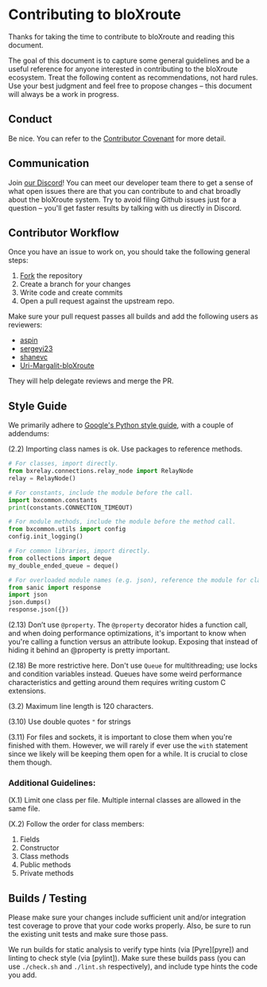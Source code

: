 # Contributing to bloXroute

Thanks for taking the time to contribute to bloXroute and reading this document.

The goal of this document is to capture some general guidelines and be a useful reference for anyone interested in 
contributing to the bloXroute ecosystem. Treat the following content as recommendations, not hard rules. Use your best
judgment and feel free to propose changes – this document will always be a work in progress.

## Conduct

Be nice. You can refer to the [Contributor Covenant] for more detail.

## Communication

Join [our Discord]! You can meet our developer team there to get a sense of what open issues there are that you can 
contribute to and chat broadly about the bloXroute system. Try to avoid filing Github issues just for a question – 
you'll get faster results by talking with us directly in Discord.

## Contributor Workflow

Once you have an issue to work on, you should take the following general steps:

1. [Fork] the repository
2. Create a branch for your changes
3. Write code and create commits
4. Open a pull request against the upstream repo. 

Make sure your pull request passes all builds and add the following users as reviewers:
 * [aspin]
 * [sergeyi23]
 * [shanevc]
 * [Uri-Margalit-bloXroute][urim]
 
They will help delegate reviews and merge the PR.

## Style Guide

We primarily adhere to [Google's Python style guide][style], with a couple of addendums:

(2.2) Importing class names is ok. Use packages to reference methods.

```python
# For classes, import directly.
from bxrelay.connections.relay_node import RelayNode
relay = RelayNode()

# For constants, include the module before the call.
import bxcommon.constants
print(constants.CONNECTION_TIMEOUT)

# For module methods, include the module before the method call.
from bxcommon.utils import config
config.init_logging()

# For common libraries, import directly.
from collections import deque
my_double_ended_queue = deque()

# For overloaded module names (e.g. json), reference the module for clarity.
from sanic import response
import json
json.dumps()
response.json({})
```

(2.13) Don’t use `@property`. The `@property` decorator hides a function call, and when doing performance 
optimizations, it's important to know when you're calling a function versus an attribute lookup. Exposing that 
instead of hiding it behind an @property is pretty important. 

(2.18) Be more restrictive here. Don't use `Queue` for multithreading; use locks and condition variables instead. 
Queues have some weird performance characteristics and getting around them requires writing custom C extensions.

(3.2) Maximum line length is 120 characters.

(3.10) Use double quotes `"` for strings

(3.11) For files and sockets, it is important to close them when you're finished with them. 
However, we will rarely if ever use the `with` statement since we likely will be keeping them open for a while. 
It is crucial to close them though.

### Additional Guidelines:

(X.1) Limit one class per file. Multiple internal classes are allowed in the same file.

(X.2) Follow the order for class members:
1. Fields
2. Constructor
3. Class methods
4. Public methods
5. Private methods 

## Builds / Testing

Please make sure your changes include sufficient unit and/or integration test coverage to prove that your code works 
properly. Also, be sure to run the existing unit tests and make sure those pass.

We run builds for static analysis to verify type hints (via [Pyre][pyre]) and linting to check style (via [pylint]).
Make sure these builds pass (you can use `./check.sh` and `./lint.sh` respectively), and include type hints the code
you add.


[Contributor Covenant]: https://www.contributor-covenant.org/version/1/4/code-of-conduct.html
[our Discord]: https://discord.gg/jHgpN8b
[Fork]: https://help.github.com/en/github/getting-started-with-github/fork-a-repo
[aspin]: https://github.com/aspin
[sergeyi23]: https://github.com/sergeyi23
[shanevc]: https://github.com/shanevc
[urim]: https://github.com/Uri-Margalit-bloXroute
[style]: https://github.com/google/styleguide/blob/gh-pages/pyguide.md